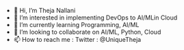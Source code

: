 - 👋 Hi, I’m Theja Nallani
- 👀 I’m interested in implementing DevOps to AI/MLin Cloud
- 🌱 I’m currently learning Programming, AI/ML
- 💞️ I’m looking to collaborate on AI/ML, Python, Cloud
- 📫 How to reach me : Twitter : @UniqueTheja

<!---
cloudtheja/cloudtheja is a ✨ special ✨ repository because its `README.md` (this file) appears on your GitHub profile.
You can click the Preview link to take a look at your changes.
--->
